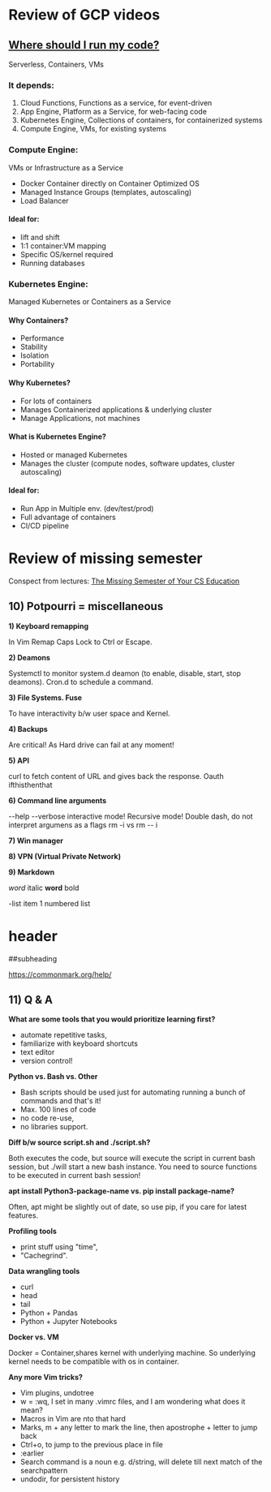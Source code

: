  # Review of GCP videos

## [Where should I run my code?](https://www.youtube.com/watch?v=XcHE5V82OxM) 

Serverless, Containers, VMs

### It depends:

1. Cloud Functions, Functions as a service, for event-driven
2. App Engine, Platform as a Service, for web-facing code
3. Kubernetes Engine, Collections of containers, for containerized systems
4. Compute Engine, VMs, for existing systems

### Compute Engine:
VMs or Infrastructure as a Service

* Docker Container directly on Container Optimized OS
* Managed Instance Groups (templates, autoscaling)
* Load Balancer

#### Ideal for:
* lift and shift
* 1:1 container:VM mapping
* Specific OS/kernel required
* Running databases

### Kubernetes Engine:
Managed Kubernetes or Containers as a Service

#### Why Containers?
* Performance
* Stability
* Isolation
* Portability

#### Why Kubernetes?
* For lots of containers
* Manages Containerized applications & underlying cluster
* Manage Applications, not machines

#### What is Kubernetes Engine?
* Hosted or managed Kubernetes
* Manages the cluster (compute nodes, software updates, cluster autoscaling)

#### Ideal for:
* Run App in Multiple env. (dev/test/prod)
* Full advantage of containers
* CI/CD pipeline

# Review of missing semester
Conspect from lectures: [The Missing Semester of Your CS Education](https://missing.csail.mit.edu/2020/)
## 10) Potpourri = miscellaneous

**1) Keyboard remapping**

In Vim Remap Caps Lock to Ctrl or Escape.

**2) Deamons**

Systemctl to monitor system.d deamon (to enable, disable, start, stop deamons).
Cron.d to schedule a command.

**3) File Systems. Fuse**

To have interactivity b/w user space and Kernel.

**4) Backups**

Are critical! As Hard drive can fail at any moment!

**5) API**

curl to fetch content of URL and gives back the response.
Oauth
ifthisthenthat

**6) Command line arguments**

--help
--verbose
interactive mode!
Recursive mode!
Double dash, do not interpret argumens as a flags
rm -i vs rm -- i

**7) Win manager**

**8) VPN (Virtual Private Network)**

**9) Markdown**

*word* italic
**word** bold

-list item
1 numbered list
# header
##subheading

https://commonmark.org/help/

## 11) Q & A

**What are some tools that you would prioritize learning first?**
* automate repetitive tasks,
* familiarize with keyboard shortcuts
* text editor 
* version control!

**Python vs. Bash vs. Other**

* Bash scripts should be used just for automating running a bunch of commands 
and that's it! 
* Max. 100 lines of code
* no code re-use, 
* no libraries support.

**Diff b/w source script.sh and ./script.sh?**

Both executes the code, but source will execute the script in current bash
session, but ./will start a new bash instance.
You need to source functions to be executed in current bash session!

**apt install Python3-package-name vs. pip install package-name?**

Often, apt might be slightly out of date, so use pip, if you care for latest 
features.

**Profiling tools**

* print stuff using "time", 
* "Cachegrind".

**Data wrangling tools**

* curl
* head
* tail
* Python + Pandas
* Python + Jupyter Notebooks

**Docker vs. VM**

Docker = Container,shares kernel with underlying machine. 
So underlying kernel needs to be compatible with os in container.

**Any more Vim tricks?**
* Vim plugins, undotree
* <Leader>w = :wq, I set <leader> in many .vimrc files, and I am wondering 
what does it mean?
* Macros in Vim are nto that hard
* Marks, m + any letter to mark the line, then apostrophe + letter to jump 
back
* Ctrl+o, to jump to the previous place in file
* :earlier
* Search command is a noun e.g. d/string, will delete till next match of 
the searchpattern
* undodir, for persistent history
